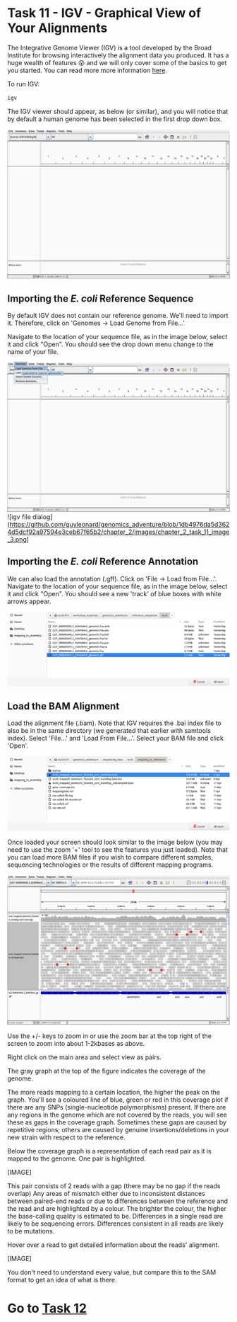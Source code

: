 # Task 11 - IGV - Graphical View of Your Alignments
The Integrative Genome Viewer (IGV) is a tool developed by the Broad Institute for browsing interactively the alignment data you produced. It has a huge wealth of features :dizzy_face: and we will only cover some of the basics to get you started. You can read more more information [here](http://www.broadinstitute.org/igv/).

To run IGV:
```bash
igv
```

The IGV viewer should appear, as below (or similar), and you will notice that by default a human genome has been selected in the first drop down box.

![igv](https://github.com/guyleonard/genomics_adventure/blob/1db4976da5d3624d5dcf92a97594e3ceb67f65b2/chapter_2/images/chapter_2_task_11_image_1.png)

## Importing the *E. coli* Reference Sequence
By default IGV does not contain our reference genome. We'll need to import it. Therefore, click on 'Genomes -> Load Genome from File...'

Navigate to the location of your sequence file, as in the image below, select it and click "Open". You should see the drop down menu change to the name of your file.

![igv load fasta](https://github.com/guyleonard/genomics_adventure/blob/1db4976da5d3624d5dcf92a97594e3ceb67f65b2/chapter_2/images/chapter_2_task_11_image_2.png)
![igv file dialog](https://github.com/guyleonard/genomics_adventure/blob/1db4976da5d3624d5dcf92a97594e3ceb67f65b2/chapter_2/images/chapter_2_task_11_image_3.png]

## Importing the *E. coli* Reference Annotation
We can also load the annotation (.gff). Click on 'File -> Load from File...'. Navigate to the location of your sequence file, as in the image below, select it and click "Open". You should see a new 'track' of blue boxes with white arrows appear.

![igv load gff](https://github.com/guyleonard/genomics_adventure/blob/1db4976da5d3624d5dcf92a97594e3ceb67f65b2/chapter_2/images/chapter_2_task_11_image_4.png)

## Load the BAM Alignment
Load the alignment file (.bam). Note that IGV requires the .bai index file to also be in the same directory (we generated that earlier with samtools index). Select 'File...' and 'Load From File...'. Select your BAM file and click 'Open'.

![igv load bam](https://github.com/guyleonard/genomics_adventure/blob/1db4976da5d3624d5dcf92a97594e3ceb67f65b2/chapter_2/images/chapter_2_task_11_image_5.png)

Once loaded your screen should look similar to the image below (you may need to use the zoom '+' tool to see the features you just loaded). Note that you can load more BAM files if you wish to compare different samples, sequencing technologies or the results of different mapping programs.

![igv loaded](https://github.com/guyleonard/genomics_adventure/blob/1db4976da5d3624d5dcf92a97594e3ceb67f65b2/chapter_2/images/chapter_2_task_11_image_6.png)

Use the +/- keys to zoom in or use the zoom bar at the top right of the screen to zoom into about 1-2kbases as above.

Right click on the main area and select view as pairs.

The gray graph at the top of the figure indicates the coverage of the genome.

The more reads mapping to a certain location, the higher the peak on the graph. You'll see a coloured line of blue, green or red in this coverage plot if there are any SNPs (single-nucleotide polymorphisms) present. If there are any regions in the genome which are not covered by the reads, you will see these as gaps in the coverage graph. Sometimes these gaps are caused by repetitive regions; others are caused by genuine insertions/deletions in your new strain with respect to the reference.

Below the coverage graph is a representation of each read pair as it is mapped to the genome. One pair is highlighted.

[IMAGE]

This pair consists of 2 reads with a gap (there may be no gap if the reads overlap) Any areas of mismatch either due to inconsistent distances between paired-end reads or due to differences between the reference and the read and are highlighted by a colour. The brighter the colour, the higher the base-calling quality is estimated to be. Differences in a single read are likely to be sequencing errors. Differences consistent in all reads are likely to be mutations.

Hover over a read to get detailed information about the reads' alignment.

[IMAGE]

You don't need to understand every value, but compare this to the SAM format to get an idea of what is there.

# Go to [Task 12](https://github.com/guyleonard/genomics_adventure/blob/release/chapter_2/task_12.md)
